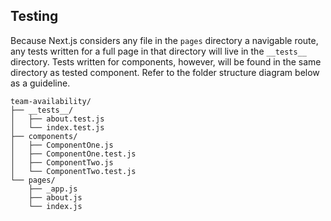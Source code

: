 ## Testing

Because Next.js considers any file in the `pages` directory a navigable route, any tests written for a full page in that directory will live in the `__tests__` directory. Tests written for components, however, will be found in the same directory as tested component. Refer to the folder structure diagram below as a guideline.

```
team-availability/
├── __tests__/
│   ├── about.test.js
│   └── index.test.js
├── components/
│   ├── ComponentOne.js
│   ├── ComponentOne.test.js
│   ├── ComponentTwo.js
│   └── ComponentTwo.test.js
└── pages/
    ├── _app.js
    ├── about.js
    └── index.js
```